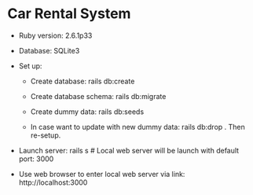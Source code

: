 # Car Rental System

* Ruby version: 2.6.1p33

* Database: SQLite3

* Set up:
  - Create database:        rails db:create
  - Create database schema: rails db:migrate
  - Create dummy data:      rails db:seeds
  
  - In case want to update with new dummy data: rails db:drop . Then re-setup.

* Launch server: rails s # Local web server will be launch with default port: 3000

* Use web browser to enter local web server via link: http://localhost:3000